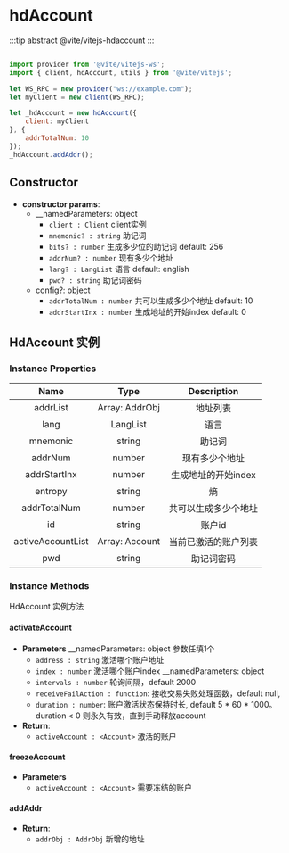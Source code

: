 # hdAccount

:::tip abstract
@vite/vitejs-hdaccount
:::

```javascript

import provider from '@vite/vitejs-ws';
import { client, hdAccount, utils } from '@vite/vitejs';

let WS_RPC = new provider("ws://example.com");
let myClient = new client(WS_RPC);

let _hdAccount = new hdAccount({
    client: myClient
}, {
    addrTotalNum: 10
});
_hdAccount.addAddr();

```

## Constructor

- **constructor params**: 
    - __namedParameters: object
        * `client : Client` client实例
        * `mnemonic? : string` 助记词
        * `bits? : number` 生成多少位的助记词 default: 256
        * `addrNum? : number` 现有多少个地址
        * `lang? : LangList` 语言 default: english
        * `pwd? : string` 助记词密码
    - config?: object
        * `addrTotalNum : number` 共可以生成多少个地址 default: 10
        * `addrStartInx : number` 生成地址的开始index default: 0

## HdAccount 实例

### Instance Properties

|  Name  | Type | Description |
|:------------:|:-----:|:-----:|
| addrList | Array: AddrObj | 地址列表 |
| lang | LangList | 语言 |
| mnemonic | string | 助记词 |
| addrNum | number | 现有多少个地址 |
| addrStartInx | number | 生成地址的开始index |
| entropy | string | 熵 |
| addrTotalNum | number | 共可以生成多少个地址 |
| id | string | 账户id |
| activeAccountList | Array: Account | 当前已激活的账户列表 |
| pwd | string | 助记词密码 |

### Instance Methods
HdAccount 实例方法

#### activateAccount

- **Parameters**
    __namedParameters: object 参数任填1个
    * `address : string` 激活哪个账户地址
    * `index : number` 激活哪个账户index
    __namedParameters: object
    * `intervals : number` 轮询间隔，default 2000
    * `receiveFailAction : function`: 接收交易失败处理函数，default null,
    * `duration : number`: 账户激活状态保持时长, default 5 * 60 * 1000。duration < 0 则永久有效，直到手动释放account
- **Return**:
    * `activeAccount : <Account>` 激活的账户

#### freezeAccount

- **Parameters** 
    * `activeAccount : <Account>` 需要冻结的账户

#### addAddr

- **Return**:
    * `addrObj : AddrObj` 新增的地址

